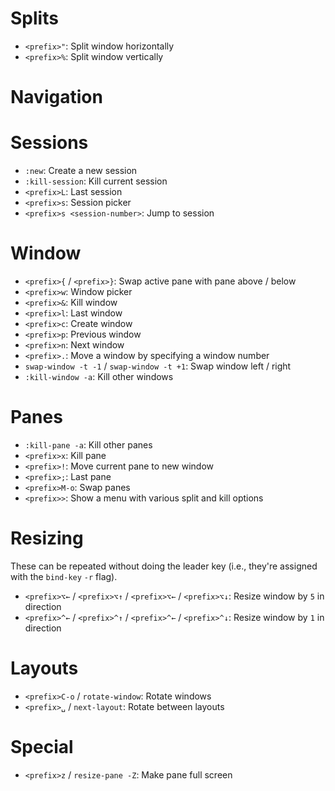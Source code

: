 # Splits

- `<prefix>"`: Split window horizontally
- `<prefix>%`: Split window vertically

# Navigation

# Sessions

- `:new`: Create a new session
- `:kill-session`: Kill current session
- `<prefix>L`: Last session
- `<prefix>s`: Session picker
- `<prefix>s <session-number>`: Jump to session

# Window

- `<prefix>{` / `<prefix>}`: Swap active pane with pane above / below
- `<prefix>w`: Window picker
- `<prefix>&`: Kill window
- `<prefix>l`: Last window
- `<prefix>c`: Create window
- `<prefix>p`: Previous window
- `<prefix>n`: Next window
- `<prefix>.`: Move a window by specifying a window number
- `swap-window -t -1` / `swap-window -t +1`: Swap window left / right
- `:kill-window -a`: Kill other windows

# Panes

- `:kill-pane -a`: Kill other panes
- `<prefix>x`: Kill pane
- `<prefix>!`: Move current pane to new window
- `<prefix>;`: Last pane
- `<prefix>M-o`: Swap panes
- `<prefix>>`: Show a menu with various split and kill options

# Resizing

These can be repeated without doing the leader key (i.e., they're assigned with the `bind-key` `-r` flag).

- `<prefix>⌥←` / `<prefix>⌥↑` / `<prefix>⌥←` / `<prefix>⌥↓`: Resize window by `5` in direction
- `<prefix>^←` / `<prefix>^↑` / `<prefix>^←` / `<prefix>^↓`: Resize window by `1` in direction

# Layouts

- `<prefix>C-o` / `rotate-window`: Rotate windows
- `<prefix>␣` / `next-layout`: Rotate between layouts

# Special

- `<prefix>z` / `resize-pane -Z`: Make pane full screen

